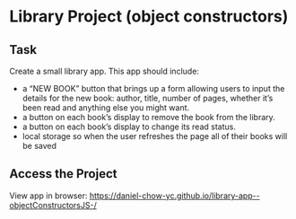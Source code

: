 # Library Project (object constructors)

## Task
Create a small library app. This app should include:

- a “NEW BOOK” button that brings up a form allowing users to input the details for the new book: author, title, number of pages, whether it’s been read and anything else you might want.
- a button on each book’s display to remove the book from the library. 
- a button on each book’s display to change its read status. 
- local storage so when the user refreshes the page all of their books will be saved

## Access the Project 
View app in browser: https://daniel-chow-yc.github.io/library-app--objectConstructorsJS-/